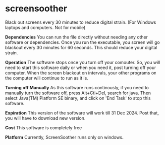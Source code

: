 # screensoother
Black out screens every 30 minutes to reduce digital strain. (For Windows laptops and computers. Not for mobile)

**Dependencies**
You can run the file directly without needing any other software or dependencies. Once you run the executable, you screen will go blackout every 30 minutes for 60 seconds. 
This should reduce your digital strain.

**Operation**
The software stops once you turn off your comouter. So, you will need to start this software daily or when you need it, post turning off your computer.
When the screen blackout on intervals, your other programs on the computer will continue to run as it is.

**Turning off Manually**
As this software runs continously, if you need to manually turn the software off, press Alt+Ctl+Del, search for java. Then select Java(TM) Platform SE binary, and click on 'End Task' to stop this software.

**Expiration**
This version of the software will work till 31 Dec 2024. Post that, you will have to download new version.

**Cost**
This software is completely free

**Platform**
Currently, ScreenSoother runs only on windows.

